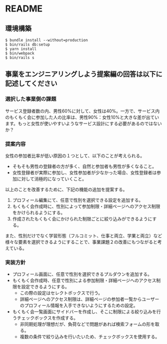 # README

## 環境構築
```
$ bundle install --without=production
$ bin/rails db:setup
$ yarn install
$ bin/webpack
$ bin/rails s
```

## 事業をエンジニアリングしよう提案編の回答は以下に記述してください
### 選択した事業側の課題
サービス登録者数の内、男性60%に対して、女性は40%。一方で、サービス内のもくもく会に参加した人の比率は、男性90%：女性10%と大きな差が出ています。もっと女性が使いやすいようなサービス設計にする必要があるのではないか？
### 提案内容
女性の参加者比率が低い原因の１つとして、以下のことが考えられる。
  - そもそも男性の登録者の方が多く、自然と参加者も男性が多くなること。
  - 女性登録者が実際に参加し、女性参加者が少なかった場合、女性登録者は参加に対して消極的になっていくこと。

以上のことを改善するために、下記の機能の追加を提案する。
  1. プロフィール編集にて、任意で性別を選択できる設定を追加する。
  2. もくもく会作成時に、性別によって参加制限・詳細ページへのアクセス制限をかけられるようにする。
  3. 作成されたもくもく会にかけられた制限ごとに絞り込みができるようにする。

また、性別だけでなく学習形態（フルコミット、仕事と両立、学業と両立）など様々な要素を選択できるようにすることで、事業課題２の改善にもつながると考えている。
### 実装方針
- プロフィール画面に、任意で性別を選択できるプルダウンを追加する。
- もくもく会作成時、任意で性別による参加制限・詳細ページへのアクセス制限を設定できるようにする。
    - この際の設定はセレクトボックスで行う。
    - 詳細ページへのアクセス制限は、詳細ページの参加者一覧からユーザーのプロフィール情報を入手できないようにするための設定。
- もくもく会一覧画面にサイドバーを作成し、そこに制限による絞り込みを行うチェックボックスを作成する。
    - 非同期処理が理想だが、負荷などで問題があれば検索フォームの形を取る。
    - 複数の条件で絞り込みを行いたいため、チェックボックスを使用する。